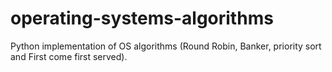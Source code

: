 # operating-systems-algorithms
Python implementation of OS algorithms (Round Robin, Banker, priority sort and First come first served). 

